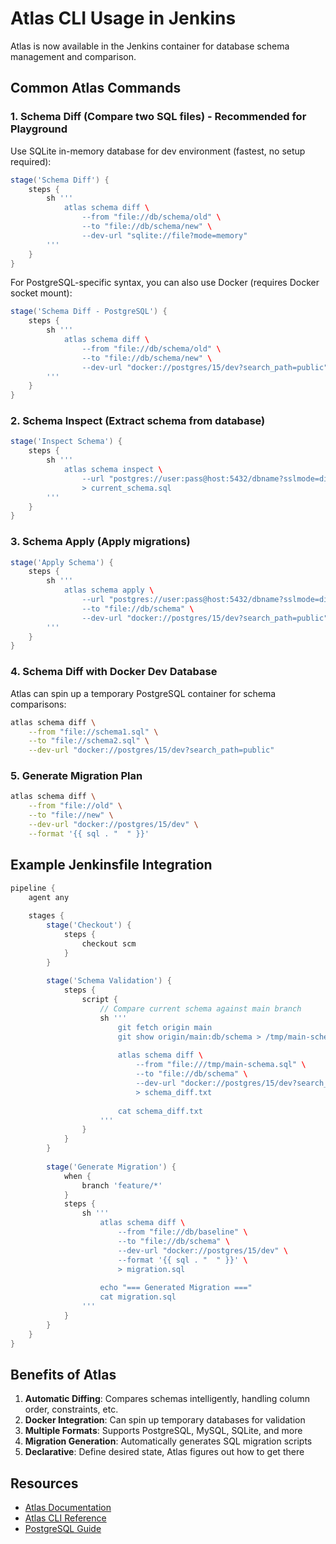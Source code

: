 # Atlas CLI Usage in Jenkins

Atlas is now available in the Jenkins container for database schema management and comparison.

## Common Atlas Commands

### 1. Schema Diff (Compare two SQL files) - **Recommended for Playground**

Use SQLite in-memory database for dev environment (fastest, no setup required):

```groovy
stage('Schema Diff') {
    steps {
        sh '''
            atlas schema diff \
                --from "file://db/schema/old" \
                --to "file://db/schema/new" \
                --dev-url "sqlite://file?mode=memory"
        '''
    }
}
```

For PostgreSQL-specific syntax, you can also use Docker (requires Docker socket mount):

```groovy
stage('Schema Diff - PostgreSQL') {
    steps {
        sh '''
            atlas schema diff \
                --from "file://db/schema/old" \
                --to "file://db/schema/new" \
                --dev-url "docker://postgres/15/dev?search_path=public"
        '''
    }
}
```

### 2. Schema Inspect (Extract schema from database)

```groovy
stage('Inspect Schema') {
    steps {
        sh '''
            atlas schema inspect \
                --url "postgres://user:pass@host:5432/dbname?sslmode=disable" \
                > current_schema.sql
        '''
    }
}
```

### 3. Schema Apply (Apply migrations)

```groovy
stage('Apply Schema') {
    steps {
        sh '''
            atlas schema apply \
                --url "postgres://user:pass@host:5432/dbname?sslmode=disable" \
                --to "file://db/schema" \
                --dev-url "docker://postgres/15/dev?search_path=public"
        '''
    }
}
```

### 4. Schema Diff with Docker Dev Database

Atlas can spin up a temporary PostgreSQL container for schema comparisons:

```bash
atlas schema diff \
    --from "file://schema1.sql" \
    --to "file://schema2.sql" \
    --dev-url "docker://postgres/15/dev?search_path=public"
```

### 5. Generate Migration Plan

```bash
atlas schema diff \
    --from "file://old" \
    --to "file://new" \
    --dev-url "docker://postgres/15/dev" \
    --format '{{ sql . "  " }}'
```

## Example Jenkinsfile Integration

```groovy
pipeline {
    agent any
    
    stages {
        stage('Checkout') {
            steps {
                checkout scm
            }
        }
        
        stage('Schema Validation') {
            steps {
                script {
                    // Compare current schema against main branch
                    sh '''
                        git fetch origin main
                        git show origin/main:db/schema > /tmp/main-schema.sql
                        
                        atlas schema diff \
                            --from "file:///tmp/main-schema.sql" \
                            --to "file://db/schema" \
                            --dev-url "docker://postgres/15/dev?search_path=public" \
                            > schema_diff.txt
                        
                        cat schema_diff.txt
                    '''
                }
            }
        }
        
        stage('Generate Migration') {
            when {
                branch 'feature/*'
            }
            steps {
                sh '''
                    atlas schema diff \
                        --from "file://db/baseline" \
                        --to "file://db/schema" \
                        --dev-url "docker://postgres/15/dev" \
                        --format '{{ sql . "  " }}' \
                        > migration.sql
                    
                    echo "=== Generated Migration ==="
                    cat migration.sql
                '''
            }
        }
    }
}
```

## Benefits of Atlas

1. **Automatic Diffing**: Compares schemas intelligently, handling column order, constraints, etc.
2. **Docker Integration**: Can spin up temporary databases for validation
3. **Multiple Formats**: Supports PostgreSQL, MySQL, SQLite, and more
4. **Migration Generation**: Automatically generates SQL migration scripts
5. **Declarative**: Define desired state, Atlas figures out how to get there

## Resources

- [Atlas Documentation](https://atlasgo.io/docs)
- [Atlas CLI Reference](https://atlasgo.io/cli-reference)
- [PostgreSQL Guide](https://atlasgo.io/guides/postgres)
